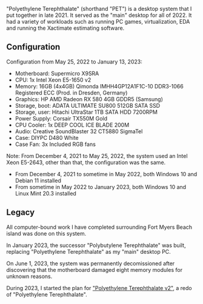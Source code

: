 "Polyethylene Terephthalate" (shorthand "PET") is a desktop system that I put together in late 2021. It served as the "main" desktop for all of 2022. It had a variety of workloads such as running PC games, virtualization, EDA and running the Xactimate estimating software.

## Configuration

Configuration from May 25, 2022 to January 13, 2023:

- Motherboard: Supermicro X9SRA
- CPU: 1x Intel Xeon E5-1650 v2
- Memory: 16GB (4x4GB) Qimonda IMHH4GP12A1F1C-10 DDR3-1066 Registered ECC (Prod. in Dresden, Germany)
- Graphics: HP AMD Radeon RX 580 4GB GDDR5 (Samsung)
- Storage, boot: ADATA ULTIMATE SU800 512GB SATA SSD
- Storage, user: Hitachi UltraStar 1TB SATA HDD 7200RPM
- Power Supply: Corsair TX550M Gold
- CPU Cooler: 1x DEEP COOL ICE BLADE 200M
- Audio: Creative SoundBlaster 32 CT5880 SigmaTel
- Case: DIYPC D480 White
- Case Fan: 3x Included RGB fans

Note: From December 4, 2021 to May 25, 2022, the system used an Intel Xeon E5-2643, other than that, the configuration was the same.

- From December 4, 2021 to sometime in May 2022, both Windows 10 and Debian 11 installed
- From sometime in May 2022 to January 2023, both Windows 10 and Linux Mint 20.3 installed

## Legacy
All computer-bound work I have completed surrounding Fort Myers Beach island was done on this system.

In January 2023, the successor "Polybutylene Terephthalate" was built, replacing "Polyethylene Terephthalate" as my "main" desktop PC.

On June 1, 2023, the system was permanently decomissioned after discovering that the motherboard damaged eight memory modules for unknown reasons. 

During 2023, I started the plan for ["Polyethylene Terephthalate v2"](../pc_pet2), a redo of "Polyethylene Terephthalate". 